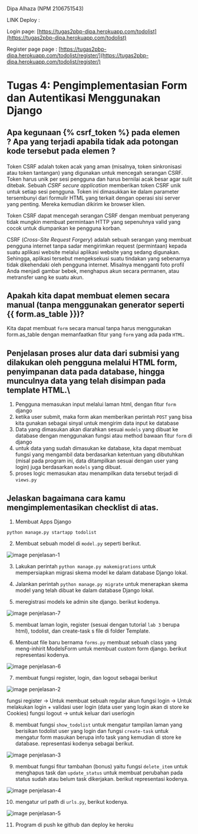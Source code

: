 Dipa Alhaza (NPM 2106751543)

LINK Deploy :

Login page: [https://tugas2pbp-dipa.herokuapp.com/todolist](https://tugas2pbp-dipa.herokuapp.com/todolist)

Register page page : [https://tugas2pbp-dipa.herokuapp.com/todolist/register/](https://tugas2pbp-dipa.herokuapp.com/todolist/register/)


# Tugas 4: Pengimplementasian Form dan Autentikasi Menggunakan Django

## Apa kegunaan {% csrf_token %} pada elemen <form>? Apa yang terjadi apabila tidak ada potongan kode tersebut pada elemen <form>?
Token CSRF adalah token acak yang aman (misalnya, token sinkronisasi atau token tantangan) yang digunakan untuk mencegah serangan CSRF. Token harus unik per sesi pengguna dan harus bernilai acak besar agar sulit ditebak. Sebuah _CSRF secure application_ memberikan token CSRF unik untuk setiap sesi pengguna. Token ini dimasukkan ke dalam parameter tersembunyi dari formulir HTML yang terkait dengan operasi sisi server yang penting. Mereka kemudian dikirim ke browser klien.

Token CSRF dapat mencegah serangan CSRF dengan membuat penyerang tidak mungkin membuat permintaan HTTP yang sepenuhnya valid yang cocok untuk diumpankan ke pengguna korban.

CSRF (_Cross-Site Request Forgery_) adalah sebuah serangan yang membuat pengguna internet  tanpa sadar mengirimkan request (permintaan) kepada suatu aplikasi website melalui aplikasi website yang sedang digunakan. Sehingga, aplikasi tersebut mengeksekusi suatu tindakan yang sebenarnya tidak dikehendaki oleh pengguna internet. Misalnya mengganti foto profil Anda menjadi gambar bebek, menghapus akun secara permanen, atau metransfer uang ke suatu akun. 

## Apakah kita dapat membuat elemen <form> secara manual (tanpa menggunakan generator seperti {{ form.as_table }})? 

Kita dapat membuat `form` secara manual tanpa harus menggunakan form.as_table dengan memanfaatkan fitur yang `form` yang ada pada `HTML`.

##  Penjelasan proses alur data dari submisi yang dilakukan oleh pengguna melalui HTML form, penyimpanan data pada database, hingga munculnya data yang telah disimpan pada template HTML.\

1. Pengguna memasukan input melalui laman html, dengan fitur `form` django
2. ketika user submit, maka form akan memberikan perintah `POST` yang bisa kita gunakan sebagai sinyal untuk mengirim data input ke database
2. Data yang dimasukan akan diarahkan sesuai `models` yang dibuat ke database dengan menggunakan fungsi atau method bawaan fitur `form` di django
3. untuk data yang sudah dimasukan ke database, kita dapat membuat fungsi yang mengambil data berdasarkan ketentuan yang dibutuhkan (misal pada program ini, data ditampilkan sesuai dengan user yang login) juga berdasarkan `models` yang dibuat.
4. proses logic memasukan atau menampilkan data tersebut terjadi di `views.py`


## Jelaskan bagaimana cara kamu mengimplementasikan checklist di atas.

1. Membuat Apps Django
```shell
python manage.py startapp todolist
```
2. Membuat sebuah model di `model.py` seperti berikut.

![image penjelasan-1](photo/Penjelasan1.jpg)

3. Lakukan perintah `python manage.py makemigrations` untuk mempersiapkan migrasi skema model ke dalam database Django lokal.

4. Jalankan perintah `python manage.py migrate` untuk menerapkan skema model yang telah dibuat ke dalam database Django lokal.

5. meregistrasi models ke admin site django. berikut kodenya.

![image penjelasan-7](photo/Penjelasan7.jpg)

5. membuat laman login, register (sesuai dengan tutorial `lab 3` berupa html), todolist, dan create-task s file di folder Template.

6. Membuat file baru bernama `forms.py` membuat sebuah class yang meng-inhirit ModelsForm untuk membuat custom form django. berikut representasi kodenya.

![image penjelasan-6](photo/Penjelasan6.jpg)


7. membuat fungsi register, login, dan logout sebagai berikut

![image penjelasan-2](photo/Penjelasan2.jpg)

fungsi register -> Untuk membuat sebuah regular akun
fungsi login -> Untuk melakukan login + validasi user login (data user yang login akan di store ke Cookies)
fungsi logout -> untuk keluar dari userlogin


8. membuat fungsi `show_todolist` untuk mengatur tampilan laman yang berisikan todolist user yang login dan fungsi `create-task` untuk mengatur form masukan berupa info task yang kemudian di store ke database. representasi kodenya sebagai berikut.

![image penjelasan-3](photo/Penjelasan3.jpg)


9. membuat fungsi fitur tambahan (bonus) yaitu fungsi `delete_item` untuk menghapus task dan `update_status` untuk membuat perubahan pada status sudah atau belum task dikerjakan.
berikut representasi kodenya.

![image penjelasan-4](photo/Penjelasan4.jpg)


10. mengatur url path di `urls.py`, berikut kodenya.

![image penjelasan-5](photo/Penjelasan5.jpg)


11. Program di push ke github dan deploy ke heroku




